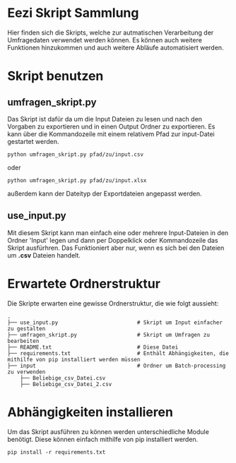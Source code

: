 # Eezi Skript Sammlung
Hier finden sich die Skripts, welche zur autmatischen Verarbeitung der Umfragedaten verwendet werden können.
Es können auch weitere Funktionen hinzukommen und auch weitere Abläufe automatisiert werden.


# Skript benutzen

## umfragen_skript.py

Das Skript ist dafür da um die Input Dateien zu lesen und nach den Vorgaben zu exportieren und in einen Output Ordner zu exportieren.
Es kann über die Kommandozeile mit einem relativem Pfad zur input-Datei gestartet werden.

```python umfragen_skript.py pfad/zu/input.csv```

oder 

```python umfragen_skript.py pfad/zu/input.xlsx```


außerdem kann der Dateityp der Exportdateien angepasst werden.


## use_input.py

Mit diesem Skript kann man einfach eine oder mehrere Input-Dateien in den Ordner 'Input' legen und dann per Doppelklick oder Kommandozeile das Skript ausfürhren.
Das Funktioniert aber nur, wenn es sich bei den Dateien um __.csv__ Dateien handelt.


# Erwartete Ordnerstruktur

Die Skripte erwarten eine gewisse Ordnerstruktur, die wie folgt aussieht:

    .
    ├── use_input.py                         # Skript um Input einfacher zu gestalten
    ├── umfragen_skript.py                   # Skript um Umfragen zu bearbeiten
    ├── README.txt                           # Diese Datei
    ├── requirements.txt                     # Enthält Abhängigkeiten, die mithilfe von pip installiert werden müssen
    ├── input                                # Ordner um Batch-processing zu verwenden
        ├── Beliebige_csv_Datei.csv
        ├── Beliebige_csv_Datei_2.csv


# Abhängigkeiten installieren

Um das Skript ausführen zu können werden unterschiedliche Module benötigt.
Diese können einfach mithilfe von pip installiert werden.

``` pip install -r requirements.txt ```